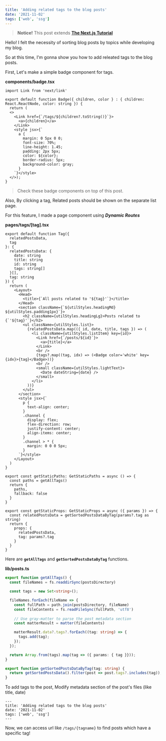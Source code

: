 ```yaml
---
title: 'Adding related tags to the blog posts'
date: '2021-11-02'
tags: ['web', 'ssg']
---
```


> **Notice!** This post extends [**The Next.js Tutorial**](https://nextjs.org/learn/basics/create-nextjs-app)

Hello! I felt the necessity of sorting blog posts by topics while developing my blog.

So at this time, I'm gonna show you how to add releated tags to the blog posts.

First, Let's make a simple badge component for tags.

**components/badge.tsx**

```tsx
import Link from 'next/link'

export default function Badge({ children, color } : { children: React.ReactNode, color: string }) {
  return (
  <>
    <Link href={`/tags/${children?.toString()}`}>
      <a>{children}</a>
    </Link>
    <style jsx>{`
      a {
        margin: 0 5px 0 0;
        font-size: 70%;
        line-height: 1.45;
        padding: 2px 5px;
        color: ${color};
        border-radius: 5px;
        background-color: gray;
      }
    `}</style>
  </>);
}
```

> Check these badge components on top of this post.

Also, By clicking a tag, Related posts should be shown on the separate list page.

For this feature, I made a page component using **_Dynamic Routes_**

**pages/tags/[tag].tsx**

```tsx
export default function Tag({
  relatedPostsData,
  tag
}: {
  relatedPostsData: {
    date: string
    title: string
    id: string
    tags: string[]
  }[],
  tag: string
}) {
  return (
    <Layout>
      <Head>
        <title>{`All posts related to '${tag}'`}</title>
      </Head>
      <section className={`${utilStyles.headingMd} ${utilStyles.padding1px}`}>
        <h2 className={utilStyles.headingLg}>Posts related to {`'${tag}'`}</h2>
        <ul className={utilStyles.list}>
          {relatedPostsData.map(({ id, date, title, tags }) => (
            <li className={utilStyles.listItem} key={id}>
              <Link href={`/posts/${id}`}>
                <a>{title}</a>
              </Link>
              <br />
              {tags?.map((tag, idx) => (<Badge color='white' key={idx}>{tag}</Badge>))}
              <br />
              <small className={utilStyles.lightText}>
                <Date dateString={date} />
              </small>
            </li>
          ))}
        </ul>
      </section>
      <style jsx>{`
        p {
          text-align: center;
        }
        .channel {
          display: flex;
          flex-direction: row;
          justify-content: center;
          align-items: center;
        }
        .channel > * {
          margin: 0 0 0 5px;
        }
      `}</style>
    </Layout>
  )
}

export const getStaticPaths: GetStaticPaths = async () => {
  const paths = getAllTags()
  return {
    paths,
    fallback: false
  }
}

export const getStaticProps: GetStaticProps = async ({ params }) => {
  const relatedPostsData = getSortedPostsDataByTag(params?.tag as string)
  return {
    props: {
      relatedPostsData,
      tag: params?.tag
    }
  }
}
```

Here are **`getAllTags`** and **`getSortedPostsDataByTag`** functions.

**lib/posts.ts**

```ts
export function getAllTags() {
  const fileNames = fs.readdirSync(postsDirectory)

  const tags = new Set<string>();

  fileNames.forEach(fileName => {
    const fullPath = path.join(postsDirectory, fileName)
    const fileContents = fs.readFileSync(fullPath, 'utf8')
  
    // Use gray-matter to parse the post metadata section
    const matterResult = matter(fileContents)

    matterResult.data?.tags?.forEach((tag: string) => {
      tags.add(tag);
    });
  });

  return Array.from(tags).map(tag => ({ params: { tag }}));
}

export function getSortedPostsDataByTag(tag: string) {
  return getSortedPostsData().filter(post => post.tags?.includes(tag)); // use existing function
}
```

To add tags to the post, Modify metadata section of the post's files (like title, date)

```
---
title: 'Adding related tags to the blog posts'
date: '2021-11-02'
tags: ['web', 'ssg']
---
```

Now, we can access url like `/tags/{tagname}` to find posts which have a specific tag!

